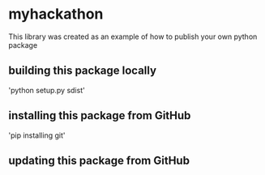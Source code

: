 # myhackathon
This library was created as an example of how to publish your own python package

## building this package locally
'python setup.py sdist'

## installing this package from GitHub
'pip installing git'

## updating this package from GitHub
